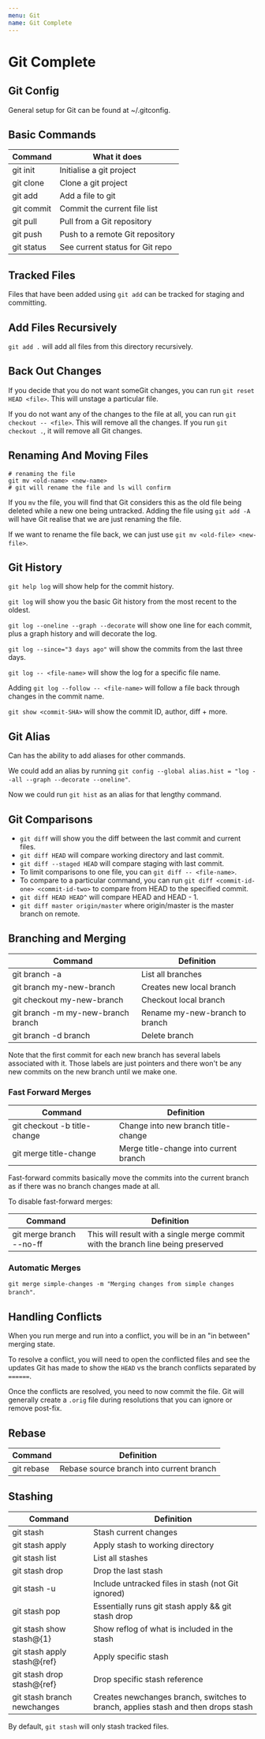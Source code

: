 ```yaml
---
menu: Git
name: Git Complete
---
```


# Git Complete

## Git Config

General setup for Git can be found at ~/.gitconfig.

## Basic Commands

| Command    | What it does                    |
| ---------- | ------------------------------- |
| git init   | Initialise a git project        |
| git clone  | Clone a git project             |
| git add    | Add a file to git               |
| git commit | Commit the current file list    |
| git pull   | Pull from a Git repository      |
| git push   | Push to a remote Git repository |
| git status | See current status for Git repo |

## Tracked Files

Files that have been added using `git add` can be tracked for staging and committing.

## Add Files Recursively

`git add .` will add all files from this directory recursively.

## Back Out Changes

If you decide that you do not want someGit changes, you can run `git reset HEAD <file>`. This will unstage a particular file.

If you do not want any of the changes to the file at all, you can run `git checkout -- <file>`. This will remove all the changes. If you run `git checkout .`, it will remove all Git changes.

## Renaming And Moving Files

```shell
# renaming the file
git mv <old-name> <new-name>
# git will rename the file and ls will confirm
```

If you `mv` the file, you will find that Git considers this as the old file being deleted while a new one being untracked. Adding the file using `git add -A` will have Git realise that we are just renaming the file.

If we want to rename the file back, we can just use `git mv <old-file> <new-file>`.

## Git History

`git help log` will show help for the commit history.

`git log` will show you the basic Git history from the most recent to the oldest.

`git log --oneline --graph --decorate` will show one line for each commit, plus a graph history and will decorate the log.

`git log --since="3 days ago"` will show the commits from the last three days.

`git log -- <file-name>` will show the log for a specific file name.

Adding `git log --follow -- <file-name>` will follow a file back through changes in the commit name.

`git show <commit-SHA>` will show the commit ID, author, diff + more.

## Git Alias

Can has the ability to add aliases for other commands.

We could add an alias by running `git config --global alias.hist = "log --all --graph --decorate --oneline"`.

Now we could run `git hist` as an alias for that lengthy command.

## Git Comparisons

- `git diff` will show you the diff between the last commit and current files.
- `git diff HEAD` will compare working directory and last commit.
- `git diff --staged HEAD` will compare staging with last commit.
- To limit comparisons to one file, you can `git diff -- <file-name>`.
- To compare to a particular command, you can run `git diff <commit-id-one> <commit-id-two>` to compare from HEAD to the specified commit.
- `git diff HEAD HEAD^` will compare HEAD and HEAD - 1.
- `git diff master origin/master` where origin/master is the master branch on remote.

## Branching and Merging

| Command                            | Definition                     |
| ---------------------------------- | ------------------------------ |
| git branch -a                      | List all branches              |
| git branch my-new-branch           | Creates new local branch       |
| git checkout my-new-branch         | Checkout local branch          |
| git branch -m my-new-branch branch | Rename my-new-branch to branch |
| git branch -d branch               | Delete branch                  |

Note that the first commit for each new branch has several labels associated with it. Those labels are just pointers and there won't be any new commits on the new branch until we make one.

### Fast Forward Merges

| Command                      | Definition                             |
| ---------------------------- | -------------------------------------- |
| git checkout -b title-change | Change into new branch title-change    |
| git merge title-change       | Merge title-change into current branch |

Fast-forward commits basically move the commits into the current branch as if there was no branch changes made at all.

To disable fast-forward merges:

| Command                  | Definition                                                                       |
| ------------------------ | -------------------------------------------------------------------------------- |
| git merge branch --no-ff | This will result with a single merge commit with the branch line being preserved |

### Automatic Merges

`git merge simple-changes -m "Merging changes from simple changes branch"`.

## Handling Conflicts

When you run merge and run into a conflict, you will be in an "in between" merging state.

To resolve a conflict, you will need to open the conflicted files and see the updates Git has made to show the `HEAD` vs the branch conflicts separated by `======`.

Once the conflicts are resolved, you need to now commit the file. Git will generally create a `.orig` file during resolutions that you can ignore or remove post-fix.

## Rebase

| Command                    | Definition                               |
| -------------------------- | ---------------------------------------- |
| git rebase <source-branch> | Rebase source branch into current branch |

## Stashing

| Command                     | Definition                                                                        |
| --------------------------- | --------------------------------------------------------------------------------- |
| git stash                   | Stash current changes                                                             |
| git stash apply             | Apply stash to working directory                                                  |
| git stash list              | List all stashes                                                                  |
| git stash drop              | Drop the last stash                                                               |
| git stash -u                | Include untracked files in stash (not Git ignored)                                |
| git stash pop               | Essentially runs git stash apply && git stash drop                                |
| git stash show stash@{1}    | Show reflog of what is included in the stash                                      |
| git stash apply stash@{ref} | Apply specific stash                                                              |
| git stash drop stash@{ref}  | Drop specific stash reference                                                     |
| git stash branch newchanges | Creates newchanges branch, switches to branch, applies stash and then drops stash |

By default, `git stash` will only stash tracked files.
